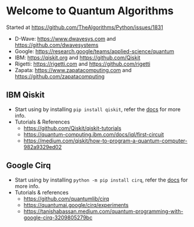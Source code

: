# Welcome to Quantum Algorithms

Started at https://github.com/TheAlgorithms/Python/issues/1831

* D-Wave: https://www.dwavesys.com and https://github.com/dwavesystems
* Google: https://research.google/teams/applied-science/quantum
* IBM: https://qiskit.org and https://github.com/Qiskit
* Rigetti: https://rigetti.com and https://github.com/rigetti
* Zapata: https://www.zapatacomputing.com and https://github.com/zapatacomputing

## IBM Qiskit
- Start using by installing `pip install qiskit`, refer the [docs](https://qiskit.org/documentation/install.html) for more info.
- Tutorials & References
  - https://github.com/Qiskit/qiskit-tutorials
  - https://quantum-computing.ibm.com/docs/iql/first-circuit
  - https://medium.com/qiskit/how-to-program-a-quantum-computer-982a9329ed02

## Google Cirq
- Start using by installing `python -m pip install cirq`, refer the [docs](https://quantumai.google/cirq/start/install) for more info.
- Tutorials & references
  - https://github.com/quantumlib/cirq
  - https://quantumai.google/cirq/experiments
  - https://tanishabassan.medium.com/quantum-programming-with-google-cirq-3209805279bc
